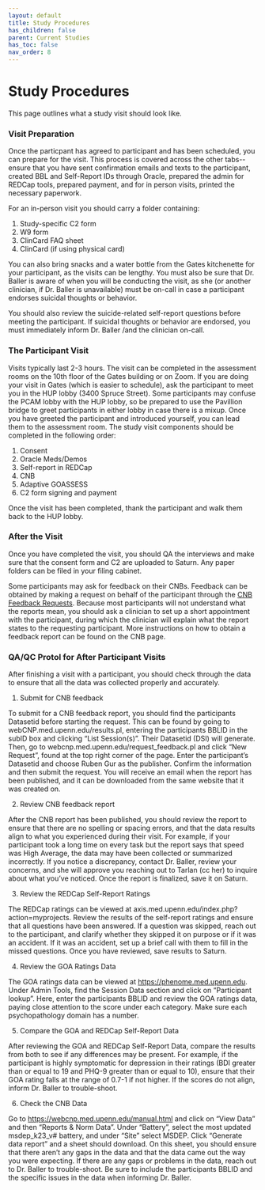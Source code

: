 ```yaml
---
layout: default
title: Study Procedures
has_children: false
parent: Current Studies
has_toc: false
nav_order: 8
---
```


# Study Procedures
This page outlines what a study visit should look like.

### Visit Preparation
Once the particpant has agreed to participant and has been scheduled, you can prepare for the visit. This process is covered across the other tabs--ensure that you have sent confirmation emails and texts to the participant, created BBL and Self-Report IDs through Oracle, prepared the admin for REDCap tools, prepared payment, and for in person visits, printed the necessary paperwork. 

For an in-person visit you should carry a folder containing: 

1. Study-specific C2 form
2. W9 form
3. ClinCard FAQ sheet
4. ClinCard (if using physical card)

You can also bring snacks and a water bottle from the Gates kitchenette for your participant, as the visits can be lengthy. You must also be sure that Dr. Baller is aware of when you will be conducting the visit, as she (or another clinician, if Dr. Baller is unavailable) must be on-call in case a participant endorses suicidal thoughts or behavior. 

You should also review the suicide-related self-report questions before meeting the participant. If suicidal thoughts or behavior are endorsed, you must immediately inform Dr. Baller /and the clinician on-call.

### The Participant Visit
Visits typically last 2-3 hours. The visit can be completed in the assessment rooms on the 10th floor of the Gates building or on Zoom. If you are doing your visit in Gates (which is easier to schedule), ask the participant to meet you in the HUP lobby (3400 Spruce Street). Some participants may confuse the PCAM lobby with the HUP lobby, so be prepared to use the Pavillion bridge to greet participants in either lobby in case there is a mixup. Once you have greeted the participant and introduced yourself, you can lead them to the assessment room. The study visit components should be completed in the following order:

1. Consent
2. Oracle Meds/Demos
3. Self-report in REDCap
4. CNB
5. Adaptive GOASSESS 
6. C2 form signing and payment

Once the visit has been completed, thank the participant and walk them back to the HUP lobby. 

### After the Visit
Once you have completed the visit, you should QA the interviews and make sure that the consent form and C2 are uploaded to Saturn. Any paper folders can be filed in your filing cabinet. 

Some participants may ask for feedback on their CNBs. Feedback can be obtained by making a request on behalf of the participant through the [CNB Feedback Requests](https://webcnp.med.upenn.edu/request_feedback.pl). Because most participants will not understand what the reports mean, you should ask a clinician to set up a short appointment with the participant, during which the clinician will explain what the report states to the requesting participant. More instructions on how to obtain a feedback report can be found on the CNB page. 

### QA/QC Protol for After Participant Visits

After finishing a visit with a participant, you should check through the data to ensure that all the data was collected properly and accurately. 

1)	Submit for CNB feedback

To submit for a CNB feedback report, you should find the participants Datasetid before starting the request. This can be found by going to webCNP.med.upenn.edu/results.pl, entering the participants BBLID in the subID box and clicking “List Session(s)”. Their Datasetid (DSI) will generate. Then, go to webcnp.med.upenn.edu/request_feedback.pl and click “New Request”, found at the top right corner of the page. Enter the participant’s Datasetid and choose Ruben Gur as the publisher. Confirm the information and then submit the request. You will receive an email when the report has been published, and it can be downloaded from the same website that it was created on. 

2)	Review CNB feedback report

After the CNB report has been published, you should review the report to ensure that there are no spelling or spacing errors, and that the data results align to what you experienced during their visit. For example, if your participant took a long time on every task but the report says that speed was High Average, the data may have been collected or summarized incorrectly. If you notice a discrepancy, contact Dr. Baller, review your concerns, and she will approve you reaching out to Tarlan (cc her) to inquire about what you’ve noticed.  Once the report is finalized, save it on Saturn. 

3)	Review the REDCap Self-Report Ratings

The REDCap ratings can be viewed at axis.med.upenn.edu/index.php?action=myprojects. Review the results of the self-report ratings and ensure that all questions have been answered. If a question was skipped, reach out to the participant, and clarify whether they skipped it on purpose or if it was an accident. If it was an accident, set up a brief call with them to fill in the missed questions. Once you have reviewed, save results to Saturn.

4)	Review the GOA Ratings Data

The GOA ratings data can be viewed at https://phenome.med.upenn.edu. Under Admin Tools, find the Session Data section and click on “Participant lookup”. Here, enter the participants BBLID and review the GOA ratings data, paying close attention to the score under each category. Make sure each psychopathology domain has a number. 

5)	Compare the GOA and REDCap Self-Report Data

After reviewing the GOA and REDCap Self-Report Data, compare the results from both to see if any differences may be present. For example, if the participant is highly symptomatic for depression in their ratings (BDI greater than or equal to 19 and PHQ-9 greater than or equal to 10), ensure that their GOA rating falls at the range of 0.7-1 if not higher. If the scores do not align, inform Dr. Baller to trouble-shoot. 

6)	Check the CNB Data

Go to https://webcnp.med.upenn.edu/manual.html and click on “View Data” and then “Reports & Norm Data”. Under “Battery”, select the most updated msdep_k23_v# battery, and under “Site” select MSDEP. Click “Generate data report” and a sheet should download. On this sheet, you should ensure that there aren’t any gaps in the data and that the data came out the way you were expecting. If there are any gaps or problems in the data, reach out to Dr. Baller to trouble-shoot. Be sure to include the participants BBLID and the specific issues in the data when informing Dr. Baller. 
